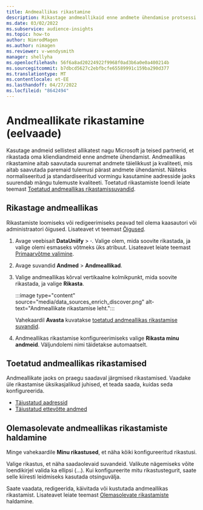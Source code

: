 ```yaml
---
title: Andmeallikas rikastamine
description: Rikastage andmeallikaid enne andmete ühendamise protsessi läbimist.
ms.date: 03/02/2022
ms.subservice: audience-insights
ms.topic: how-to
author: NimrodMagen
ms.author: nimagen
ms.reviewer: v-wendysmith
manager: shellyha
ms.openlocfilehash: 56f6a8ad20224922f9968f0ad3b6a0e0a400214b
ms.sourcegitcommit: b7dbcd5627c2ebfbcfe65589991c159ba290d377
ms.translationtype: MT
ms.contentlocale: et-EE
ms.lasthandoff: 04/27/2022
ms.locfileid: "8642494"
---
```

# <a name="enrichment-for-data-sources-preview"></a>Andmeallikate rikastamine (eelvaade)

Kasutage andmeid sellistest allikatest nagu Microsoft ja teised partnerid, et rikastada oma kliendiandmeid enne andmete ühendamist. Andmeallikas rikastamine aitab saavutada suuremat andmete täielikkust ja kvaliteeti, mis aitab saavutada paremaid tulemusi pärast andmete ühendamist. Näiteks normaliseeritud ja standardiseeritud vormingu kasutamine aadresside jaoks suurendab mängu tulemuste kvaliteeti. Toetatud rikastamiste loendi leiate teemast [Toetatud andmeallikas rikastamissuvandid](#supported-data-source-enrichments).

## <a name="enrich-a-data-source"></a>Rikastage andmeallikas

Rikastamiste loomiseks või redigeerimiseks peavad teil olema kaasautori või administraatori õigused. Lisateavet vt teemast [Õigused](permissions.md).  

1. Avage veebisait **DataUniify** > **·**. Valige olem, mida soovite rikastada, ja valige olemi esmaseks võtmeks üks atribuut. Lisateavet leiate teemast [Primaarvõtme valimine](map-entities.md#select-primary-key-and-semantic-type-for-attributes).

1. Avage suvandid **Andmed** > **Andmeallikad**.
 
1. Valige andmeallikas kõrval vertikaalne kolmikpunkt, mida soovite rikastada, ja valige **Rikasta**.

   :::image type="content" source="media/data_sources_enrich_discover.png" alt-text="Andmeallikate rikastamise leht.":::

   Vahekaardil **Avasta** kuvatakse [toetatud andmeallikas rikastamise suvandid](#supported-data-source-enrichments).

1. Andmeallikas rikastamise konfigureerimiseks valige **Rikasta minu andmeid**. Väljundolemi nimi täidetakse automaatselt.

## <a name="supported-data-source-enrichments"></a>Toetatud andmeallikas rikastamised

Andmeallikate jaoks on praegu saadaval järgmised rikastamised. Vaadake üle rikastamise üksikasjalikud juhised, et teada saada, kuidas seda konfigureerida.

- [Täiustatud aadressid](enrichment-enhanced-addresses.md)
- [Täiustatud ettevõtte andmed](enrichment-enhanced-company-data.md)

## <a name="manage-existing-data-source-enrichments"></a>Olemasolevate andmeallikas rikastamiste haldamine

Minge vahekaardile **Minu rikastused**, et näha kõiki konfigureeritud rikastusi.

Valige rikastus, et näha saadaolevaid suvandeid. Valikute nägemiseks võite loendikirjel valida ka ellipsi (...). Kui konfigureerite mitu rikastustegurit, saate selle kiiresti leidmiseks kasutada otsinguvälja.

Saate vaadata, redigeerida, käivitada või kustutada andmeallikas rikastamist. Lisateavet leiate teemast [Olemasolevate rikastamiste](enrichment-hub.md) haldamine.
